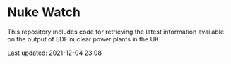 # Nuke Watch

This repository includes code for retrieving the latest information available on the output of EDF nuclear power plants in the UK.

Last updated: 2021-12-04 23:08
